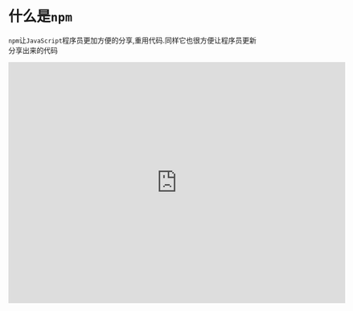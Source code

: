 # 什么是`npm`

`npm`让`JavaScript`程序员更加方便的分享,重用代码.同样它也很方便让程序员更新分享出来的代码

<iframe width="670" height="480" src="https://www.youtube.com/embed/x03fjb2VlGY" frameborder="0" allowfullscreen></iframe>
